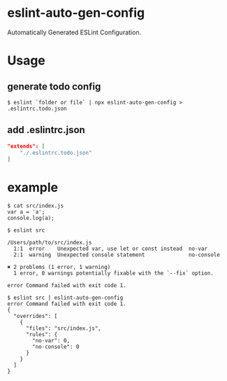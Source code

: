 eslint-auto-gen-config
====

Automatically Generated ESLint Configuration.

# Usage

## generate todo config

```
$ eslint `folder or file` | npx eslint-auto-gen-config > .eslintrc.todo.json
```

## add .eslintrc.json

```json
"extends": [
    "./.eslintrc.todo.json"
]
```

# example

```
$ cat src/index.js
var a = 'a';
console.log(a);
```

```
$ eslint src

/Users/path/to/src/index.js
  1:1  error    Unexpected var, use let or const instead  no-var
  2:1  warning  Unexpected console statement              no-console

✖ 2 problems (1 error, 1 warning)
  1 error, 0 warnings potentially fixable with the `--fix` option.

error Command failed with exit code 1.
```

```
$ eslint src | eslint-auto-gen-config
error Command failed with exit code 1.
{
  "overrides": [
    {
      "files": "src/index.js",
      "rules": {
        "no-var": 0,
        "no-console": 0
      }
    }
  ]
}
